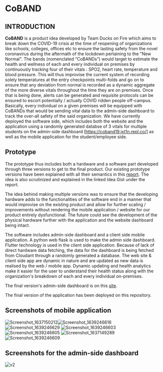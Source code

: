 # CoBAND

## INTRODUCTION


**CoBAND** is a product idea developed by Team Ducks on Fire which aims to break down the COVID-19 crisis at the time of reopening of organizations like schools, colleges, offices etc to ensure the lasting safety from the novel coronavirus during the aftermath of the lockdown pertaining to the "New Normal". The bands (nomenclated “CoBANDs”) would target to estimate the health and wellness of each and every individual on premises by continuously tracking four of their vitals : SPO2, heart rate, temperature and blood pressure. This will thus improvise the current system of recording solely temperatures at the entry checkpoints multi-folds and go on to ensure that any deviation from normal is recorded as a dynamic aggregate of the more diverse vitals throughout the time they are on premises. Once that is being done, alerts can be generated and requisite protocols can be ensured to escort potentially / actually COVID ridden people off-campus. Basically, every individual on a given premises will be equipped with CoBANDs that would be sending vital data to the admin-side dashboard to track the over-all safety of the said organization. We have currently deployed the software side, which includes both the website and the application using a randomly generated databse of 3 vitals for multiple students on the admin-side dashboard [https://coband19.jxt1n.repl.co/] as well as the mobile application for the student/employee side.


## Prototype

The prototype thus includes both a hardware and a software part developed through three versions to get to the final product. Our existing prototype versions have been explained with all their semantics in this [report](https://docs.google.com/document/d/1xhUftrHGRukB2wiMmyU79MKb7XuntHSvzRcDs5I9J3w/edit?usp=sharing). The idea is also scrutinized and explained in the linked Idea Gist under the report.

The idea behind making multiple versions was to ensure that the developing hardware adds to the functionalities of the software end in a manner that would improvise on the existing product and allow for further scaling / improvements without rendering the mobile application / website for our product entirely dysfunctional. The future could see the development of the physical hardware further with the application and the website dashboard being intact.

The software includes admin-side dashboard and a client side mobile application. A python web flask is used to make the admin side dashboard. Flutter technology is used in the client side application. Because of lack of direct hardware data fetching, the data for the dashboard is being fetched from Cloudant through a randomly generated a database. The web site & client side app are dynamic in nature and are updated as new data is realised by the web / mobile app. Dynamic updating and health analytics make it easier for the user to understand their health status along with the organization's breakdown of each and every individual on-premises. 

The final version's admin-side dashboard is on this [site](https://coband19.jxt1n.repl.co/).

The final version of the application has been deployed on this repository.

## Screenshots of mobile application
![Screenshot_1637150212](https://user-images.githubusercontent.com/72869428/145687725-b092c83c-0820-42e1-8a48-913fd07fc13d.png)![Screenshot_1639246616](https://user-images.githubusercontent.com/72869428/145687777-dd83bfce-435d-4b82-b9ee-ac058ea38dc0.png) ![Screenshot_1639246629](https://user-images.githubusercontent.com/72869428/145687627-caad0e55-5da7-4b26-9416-404c181adb9c.png) ![Screenshot_1639246603](https://user-images.githubusercontent.com/72869428/145687739-db891604-6c1c-41e6-875e-f18304d40321.png) ![Screenshot_1639246605](https://user-images.githubusercontent.com/72869428/145687752-19ee31de-3c42-46a5-b2f7-79e1fe096361.png) ![Screenshot_1637149289](https://user-images.githubusercontent.com/72869428/145687706-9182a8b3-1abb-4090-9813-9d4bc9429413.png) ![Screenshot_1639246609](https://user-images.githubusercontent.com/72869428/145687764-0746700f-5ad0-4e1b-b28b-a6f6d1bda4c1.png)

## Screenshots for the admin-side dashboard
![v2](https://user-images.githubusercontent.com/72869428/145688194-6f4e6604-8eb0-4a55-b752-f01cdf335b76.jpeg)
